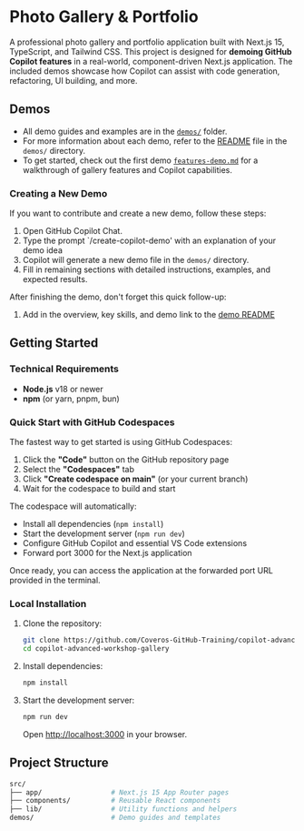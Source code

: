# Photo Gallery & Portfolio

A professional photo gallery and portfolio application built with Next.js 15, TypeScript, and Tailwind CSS. This project is designed for **demoing GitHub Copilot features** in a real-world, component-driven Next.js application. The included demos showcase how Copilot can assist with code generation, refactoring, UI building, and more.

## Demos

- All demo guides and examples are in the [`demos/`](demos/) folder.
- For more information about each demo, refer to the [README](demos/README.md) file in the `demos/` directory.
- To get started, check out the first demo [`features-demo.md`](demos/features-demo.md) for a walkthrough of gallery features and Copilot capabilities.

### Creating a New Demo

If you want to contribute and create a new demo, follow these steps:

1. Open GitHub Copilot Chat.
2. Type the prompt `/create-copilot-demo' with an explanation of your demo idea
3. Copilot will generate a new demo file in the `demos/` directory.
4. Fill in remaining sections with detailed instructions, examples, and expected results.

After finishing the demo, don't forget this quick follow-up:

1. Add in the overview, key skills, and demo link to the [demo README](demos/README.md)

## Getting Started

### Technical Requirements

- **Node.js** v18 or newer
- **npm** (or yarn, pnpm, bun)

### Quick Start with GitHub Codespaces

The fastest way to get started is using GitHub Codespaces:

1. Click the **"Code"** button on the GitHub repository page
2. Select the **"Codespaces"** tab
3. Click **"Create codespace on main"** (or your current branch)
4. Wait for the codespace to build and start

The codespace will automatically:
- Install all dependencies (`npm install`)
- Start the development server (`npm run dev`)
- Configure GitHub Copilot and essential VS Code extensions
- Forward port 3000 for the Next.js application

Once ready, you can access the application at the forwarded port URL provided in the terminal.

### Local Installation

1. Clone the repository:
   ```bash
   git clone https://github.com/Coveros-GitHub-Training/copilot-advanced-workshop-gallery-sel.git
   cd copilot-advanced-workshop-gallery
   ```
2. Install dependencies:
   ```bash
   npm install
   ```
3. Start the development server:
   ```bash
   npm run dev
   ```
   Open [http://localhost:3000](http://localhost:3000) in your browser.

## Project Structure

```bash
src/
├── app/                 # Next.js 15 App Router pages
├── components/          # Reusable React components
├── lib/                 # Utility functions and helpers
demos/                   # Demo guides and templates
```
